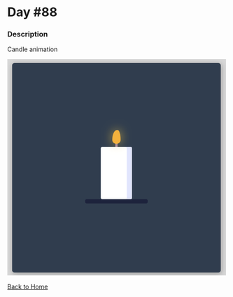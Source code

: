 # Day #88

### Description

Candle animation

<img src='./assets/image-final.png' width=500>

[Back to Home](..)
